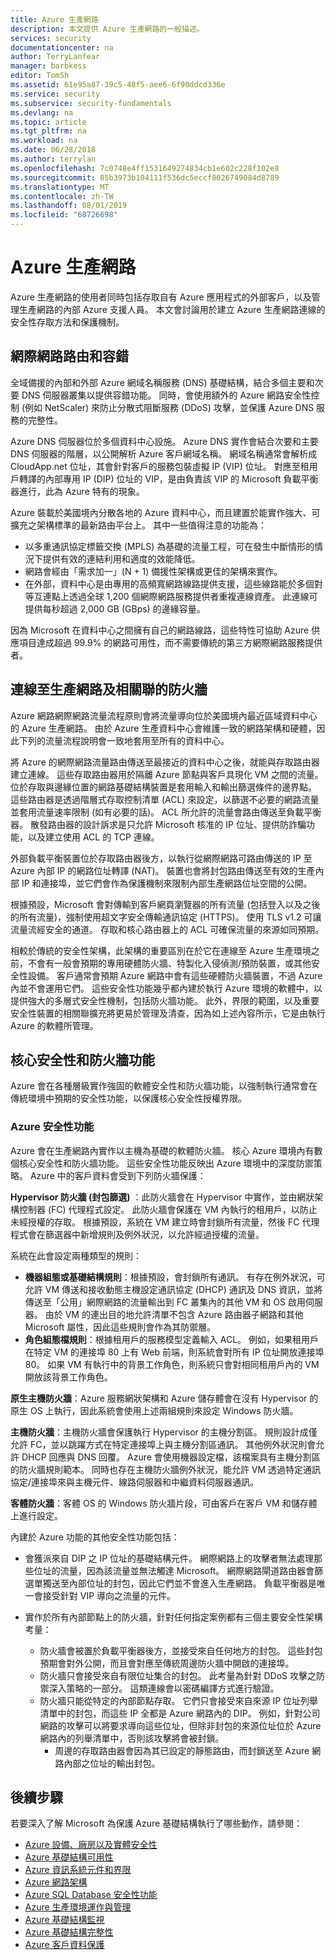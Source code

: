```yaml
---
title: Azure 生產網路
description: 本文提供 Azure 生產網路的一般描述。
services: security
documentationcenter: na
author: TerryLanfear
manager: barbkess
editor: TomSh
ms.assetid: 61e95a87-39c5-48f5-aee6-6f90ddcd336e
ms.service: security
ms.subservice: security-fundamentals
ms.devlang: na
ms.topic: article
ms.tgt_pltfrm: na
ms.workload: na
ms.date: 06/28/2018
ms.author: terrylan
ms.openlocfilehash: 7c0748e4ff1531649274834cb1e602c228f102e8
ms.sourcegitcommit: 85b3973b104111f536dc5eccf8026749084d8789
ms.translationtype: MT
ms.contentlocale: zh-TW
ms.lasthandoff: 08/01/2019
ms.locfileid: "68726698"
---
```

# <a name="the-azure-production-network"></a>Azure 生產網路
Azure 生產網路的使用者同時包括存取自有 Azure 應用程式的外部客戶，以及管理生產網路的內部 Azure 支援人員。 本文會討論用於建立 Azure 生產網路連線的安全性存取方法和保護機制。

## <a name="internet-routing-and-fault-tolerance"></a>網際網路路由和容錯
全域備援的內部和外部 Azure 網域名稱服務 (DNS) 基礎結構，結合多個主要和次要 DNS 伺服器叢集以提供容錯功能。 同時，會使用額外的 Azure 網路安全性控制 (例如 NetScaler) 來防止分散式阻斷服務 (DDoS) 攻擊，並保護 Azure DNS 服務的完整性。

Azure DNS 伺服器位於多個資料中心設施。 Azure DNS 實作會結合次要和主要 DNS 伺服器的階層，以公開解析 Azure 客戶網域名稱。 網域名稱通常會解析成 CloudApp.net 位址，其會針對客戶的服務包裝虛擬 IP (VIP) 位址。 對應至租用戶轉譯的內部專用 IP (DIP) 位址的 VIP，是由負責該 VIP 的 Microsoft 負載平衡器進行，此為 Azure 特有的現象。

Azure 裝載於美國境內分散各地的 Azure 資料中心，而且建置於能實作強大、可擴充之架構標準的最新路由平台上。 其中一些值得注意的功能為：

- 以多重通訊協定標籤交換 (MPLS) 為基礎的流量工程，可在發生中斷情形的情況下提供有效的連結利用和適度的效能降低。
- 網路會經由「需求加一」(N + 1) 備援性架構或更佳的架構來實作。
- 在外部，資料中心是由專用的高頻寬網路線路提供支援，這些線路能於多個對等互連點上透過全球 1,200 個網際網路服務提供者重複連線資產。 此連線可提供每秒超過 2,000 GB (GBps) 的邊緣容量。

因為 Microsoft 在資料中心之間擁有自己的網路線路，這些特性可協助 Azure 供應項目達成超過 99.9% 的網路可用性，而不需要傳統的第三方網際網路服務提供者。

## <a name="connection-to-production-network-and-associated-firewalls"></a>連線至生產網路及相關聯的防火牆
Azure 網路網際網路流量流程原則會將流量導向位於美國境內最近區域資料中心的 Azure 生產網路。 由於 Azure 生產資料中心會維護一致的網路架構和硬體，因此下列的流量流程說明會一致地套用至所有的資料中心。

將 Azure 的網際網路流量路由傳送至最接近的資料中心之後，就能與存取路由器建立連線。 這些存取路由器用於隔離 Azure 節點與客戶具現化 VM 之間的流量。 位於存取與邊緣位置的網路基礎結構裝置是套用輸入和輸出篩選條件的邊界點。 這些路由器是透過階層式存取控制清單 (ACL) 來設定，以篩選不必要的網路流量並套用流量速率限制 (如有必要的話)。 ACL 所允許的流量會路由傳送至負載平衡器。 散發路由器的設計訴求是只允許 Microsoft 核准的 IP 位址、提供防詐騙功能，以及建立使用 ACL 的 TCP 連線。

外部負載平衡裝置位於存取路由器後方，以執行從網際網路可路由傳送的 IP 至 Azure 內部 IP 的網路位址轉譯 (NAT)。 裝置也會將封包路由傳送至有效的生產內部 IP 和連接埠，並它們會作為保護機制來限制內部生產網路位址空間的公開。

根據預設，Microsoft 會對傳輸到客戶網頁瀏覽器的所有流量 (包括登入以及之後的所有流量)，強制使用超文字安全傳輸通訊協定 (HTTPS)。 使用 TLS v1.2 可讓流量流經安全的通道。 存取和核心路由器上的 ACL 可確保流量的來源如同預期。

相較於傳統的安全性架構，此架構的重要區別在於它在連線至 Azure 生產環境之前，不會有一般會預期的專用硬體防火牆、特製化入侵偵測/預防裝置，或其他安全性設備。 客戶通常會預期 Azure 網路中會有這些硬體防火牆裝置，不過 Azure 內並不會運用它們。 這些安全性功能幾乎都內建於執行 Azure 環境的軟體中，以提供強大的多層式安全性機制，包括防火牆功能。 此外，界限的範圍，以及重要安全性裝置的相關聯擴充將更易於管理及清查，因為如上述內容所示，它是由執行 Azure 的軟體所管理。

## <a name="core-security-and-firewall-features"></a>核心安全性和防火牆功能
Azure 會在各種層級實作強固的軟體安全性和防火牆功能，以強制執行通常會在傳統環境中預期的安全性功能，以保護核心安全性授權界限。

### <a name="azure-security-features"></a>Azure 安全性功能
Azure 會在生產網路內實作以主機為基礎的軟體防火牆。 核心 Azure 環境內有數個核心安全性和防火牆功能。 這些安全性功能反映出 Azure 環境中的深度防禦策略。 Azure 中的客戶資料會受到下列防火牆保護：

**Hypervisor 防火牆 (封包篩選)** ：此防火牆會在 Hypervisor 中實作，並由網狀架構控制器 (FC) 代理程式設定。 此防火牆會保護在 VM 內執行的租用戶，以防止未經授權的存取。 根據預設，系統在 VM 建立時會封鎖所有流量，然後 FC 代理程式會在篩選器中新增規則及例外狀況，以允許經過授權的流量。

系統在此會設定兩種類型的規則：

- **機器組態或基礎結構規則**：根據預設，會封鎖所有通訊。 有存在例外狀況，可允許 VM 傳送和接收動態主機設定通訊協定 (DHCP) 通訊及 DNS 資訊，並將傳送至「公用」網際網路的流量輸出到 FC 叢集內的其他 VM 和 OS 啟用伺服器。 由於 VM 的連出目的地允許清單不包含 Azure 路由器子網路和其他 Microsoft 屬性，因此這些規則會作為其防禦層。
- **角色組態檔規則**：根據租用戶的服務模型定義輸入 ACL。 例如，如果租用戶在特定 VM 的連接埠 80 上有 Web 前端，則系統會對所有 IP 位址開放連接埠 80。 如果 VM 有執行中的背景工作角色，則系統只會對相同租用戶內的 VM 開放該背景工作角色。

**原生主機防火牆**：Azure 服務網狀架構和 Azure 儲存體會在沒有 Hypervisor 的原生 OS 上執行，因此系統會使用上述兩組規則來設定 Windows 防火牆。

**主機防火牆**：主機防火牆會保護執行 Hypervisor 的主機分割區。 規則設計成僅允許 FC，並以跳躍方式在特定連接埠上與主機分割區通訊。 其他例外狀況則會允許 DHCP 回應與 DNS 回覆。 Azure 會使用機器設定檔，該檔案具有主機分割區的防火牆規則範本。 同時也存在主機防火牆例外狀況，能允許 VM 透過特定通訊協定/連接埠來與主機元件、線路伺服器和中繼資料伺服器通訊。

**客體防火牆**：客體 OS 的 Windows 防火牆片段，可由客戶在客戶 VM 和儲存體上進行設定。

內建於 Azure 功能的其他安全性功能包括：

- 會獲派來自 DIP 之 IP 位址的基礎結構元件。 網際網路上的攻擊者無法處理那些位址的流量，因為該流量並無法觸達 Microsoft。 網際網路閘道路由器會篩選單獨送至內部位址的封包，因此它們並不會進入生產網路。 負載平衡器是唯一會接受針對 VIP 導向之流量的元件。
- 實作於所有內部節點上的防火牆，針對任何指定案例都有三個主要安全性架構考量：

   - 防火牆會被置於負載平衡器後方，並接受來自任何地方的封包。 這些封包預期會對外公開，而且會對應至傳統周邊防火牆中開啟的連接埠。
   - 防火牆只會接受來自有限位址集合的封包。 此考量為針對 DDoS 攻擊之防禦深入策略的一部分。 這類連線會以密碼編譯方式進行驗證。
   - 防火牆只能從特定的內部節點存取。 它們只會接受來自來源 IP 位址列舉清單中的封包，而這些 IP 全都是 Azure 網路內的 DIP。 例如，針對公司網路的攻擊可以將要求導向這些位址，但除非封包的來源位址位於 Azure 網路內的列舉清單中，否則該攻擊將會被封鎖。
     - 周邊的存取路由器會因為其已設定的靜態路由，而封鎖送至 Azure 網路內部之位址的輸出封包。

## <a name="next-steps"></a>後續步驟
若要深入了解 Microsoft 為保護 Azure 基礎結構執行了哪些動作，請參閱：

- [Azure 設備、廠房以及實體安全性](physical-security.md)
- [Azure 基礎結構可用性](infrastructure-availability.md)
- [Azure 資訊系統元件和界限](infrastructure-components.md)
- [Azure 網路架構](infrastructure-network.md)
- [Azure SQL Database 安全性功能](infrastructure-sql.md)
- [Azure 生產環境運作與管理](infrastructure-operations.md)
- [Azure 基礎結構監視](infrastructure-monitoring.md)
- [Azure 基礎結構完整性](infrastructure-integrity.md)
- [Azure 客戶資料保護](protection-customer-data.md)

